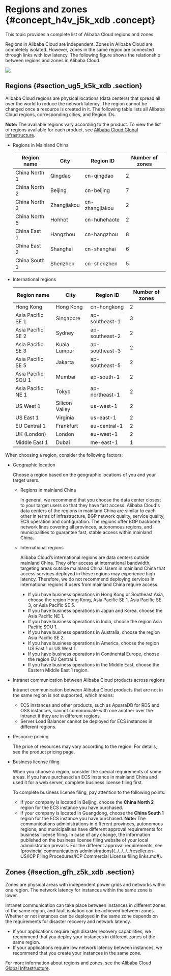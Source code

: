 # Regions and zones {#concept_h4v_j5k_xdb .concept}

This topic provides a complete list of Alibaba Cloud regions and zones.

Regions in Alibaba Cloud are independent. Zones in Alibaba Cloud are completely isolated. However, zones in the same region are connected through links with low latency. The following figure shows the relationship between regions and zones in Alibaba Cloud.

![](http://static-aliyun-doc.oss-cn-hangzhou.aliyuncs.com/assets/img/13778/155551159044660_en-US.jpg)

## Regions {#section_ug5_k5k_xdb .section}

Alibaba Cloud regions are physical locations \(data centers\) that spread all over the world to reduce the network latency. The region cannot be changed once a resource is created in it. The following table lists all Alibaba Cloud regions, corresponding cities, and Region IDs.

**Note:** The available regions vary according to the product. To view the list of regions available for each product, see [Alibaba Cloud Global Infrastructure](https://www.alibabacloud.com/global-locations).

-   Regions in Mainland China

    |Region name|City|Region ID|Number of zones|
    |-----------|----|---------|---------------|
    |China North 1|Qingdao|cn-qingdao|2|
    |China North 2|Beijing|cn-beijing|7|
    |China North 3|Zhangjiakou|cn-zhangjiakou|2|
    |China North 5|Hohhot|cn-huhehaote|2|
    |China East 1|Hangzhou|cn-hangzhou|8|
    |China East 2|Shanghai|cn-shanghai|6|
    |China South 1|Shenzhen|cn-shenzhen|5|

-   International regions

    |Region name|City|Region ID|Number of zones|
    |-----------|----|---------|---------------|
    |Hong Kong|Hong Kong|cn-hongkong|2|
    |Asia Pacific SE 1|Singapore|ap-southeast-1|3|
    |Asia Pacific SE 2|Sydney|ap-southeast-2|2|
    |Asia Pacific SE 3|Kuala Lumpur|ap-southeast-3|2|
    |Asia Pacific SE 5|Jakarta|ap-southeast-5|2|
    |Asia Pacific SOU 1|Mumbai |ap-south-1|2|
    |Asia Pacific NE 1|Tokyo|ap-northeast-1|2|
    |US West 1|Silicon Valley|us-west-1|2|
    |US East 1|Virginia|us-east-1|2|
    |EU Central 1|Frankfurt|eu-central-1|2|
    |UK \(London\)|London|eu-west-1|2|
    |Middle East 1|Dubai|me-east-1|1|


When choosing a region, consider the following factors:

-   Geographic location

    Choose a region based on the geographic locations of you and your target users.

    -   Regions in mainland China

        In general, we recommend that you choose the data center closest to your target users so that they have fast access. Alibaba Cloud's data centers of the regions in mainland China are similar to each other in terms of infrastructure, BGP network quality, service quality, ECS operation and configuration. The regions offer BGP backbone network lines covering all provinces, autonomous regions, and municipalities to guarantee fast, stable access within mainland China.

    -   International regions

        Alibaba Cloud’s international regions are data centers outside mainland China. They offer access at international bandwidth, targeting areas outside mainland China. Users in mainland China that access services deployed in these regions may experience high latency. Therefore, we do not recommend deploying services in international regions if users from mainland China require access.

        -   If you have business operations in Hong Kong or Southeast Asia, choose the region Hong Kong, Asia Pacific SE 1, Asia Pacific SE 3, or Asia Pacific SE 5.
        -   If you have business operations in Japan and Korea, choose the Asia Pacific NE 1.
        -   If you have business operations in India, choose the region Asia Pacific SOU 1.
        -   If you have business operations in Australia, choose the region Asia Pacific SE 2.
        -   If you have business operations in America, choose the region US East 1 or US West 1.
        -   If you have business operations in Continental Europe, choose the region EU Central 1.
        -   If you have business operations in the Middle East, choose the Eastern Middle East 1 region.
-   Intranet communication between Alibaba Cloud products across regions

    Intranet communication between Alibaba Cloud products that are not in the same region is not supported, which means:

    -   ECS instances and other products, such as ApsaraDB for RDS and OSS instances, cannot communicate with one another over the intranet if they are in different regions.
    -   Server Load Balancer cannot be deployed for ECS instances in different regions.
-   Resource pricing

    The price of resources may vary according to the region. For details, see the product pricing page.

-   Business license filing

    When you choose a region, consider the special requirements of some areas. If you have purchased an ECS instance in mainland China and used it for a web server, complete business license filing first.

    To complete business license filing, pay attention to the following points:

    -   If your company is located in Beijing, choose the **China North 2** region for the ECS instance you have purchased.
    -   If your company is located in Guangdong, choose the **China South 1** region for the ECS instance you have purchased.
    **Note:** The communications administrations in different provinces, autonomous regions, and municipalities have different approval requirements for business license filing. In case of any change, the information published on the business license filing website of your local administration prevails. For the different approval requirements, see [provincial communications administrations](../../../../reseller.en-US/ICP Filing Procedures/ICP Commercial License filing links.md#).


## Zones {#section_gfh_z5k_xdb .section}

Zones are physical areas with independent power grids and networks within one region. The network latency for instances within the same zone is lower.

Intranet communication can take place between instances in different zones of the same region, and fault isolation can be achieved between zones. Whether or not instances can be deployed in the same zone depends on the requirements for disaster recovery and network latency.

-   If your applications require high disaster recovery capabilities, we recommend that you deploy your instances in different zones of the same region.
-   If your applications require low network latency between instances, we recommend that you create your instances in the same zone.

For more information about regions and zones, see the [Alibaba Cloud Global Infrastructure](https://www.alibabacloud.com/global-locations).

